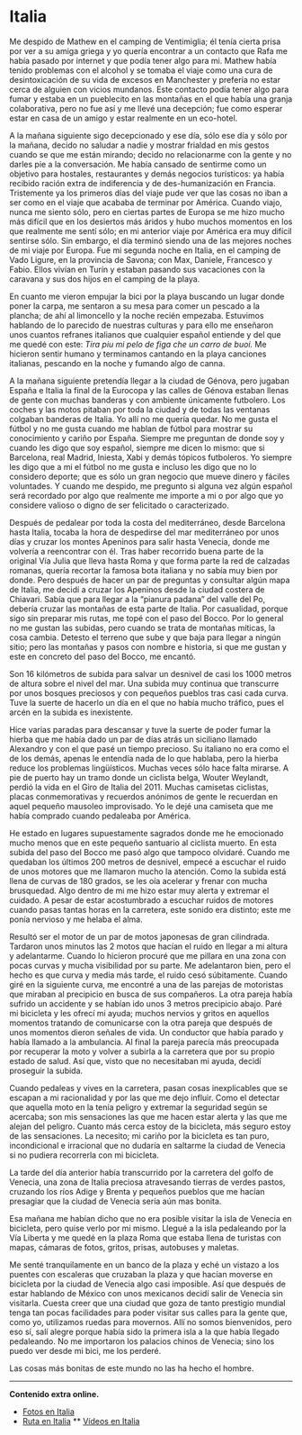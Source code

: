 # Italia
Me despido de Mathew en el camping de Ventimiglia; él tenía cierta prisa por ver a su amiga griega y yo quería encontrar a un contacto que Rafa me había pasado por internet y que podía tener algo para mi. Mathew había tenido problemas con el alcohol y se tomaba el viaje como una cura de desintoxicación de su vida de excesos en Manchester y prefería no estar cerca de alguien con vicios mundanos.
Este contacto podía tener algo para fumar y estaba en un pueblecito en las montañas en el que había una granja colaborativa, pero no fue así y me llevé una decepción; fue como esperar estar en casa de un amigo y estar realmente en un eco-hotel.

A la mañana siguiente sigo decepcionado y ese día, sólo ese día y sólo por la mañana, decido no saludar a nadie y mostrar frialdad en mis gestos cuando se que me están mirando; decido no relacionarme con la gente y no darles pie a la conversación. Me había cansado de sentirme como un objetivo para hostales, restaurantes y demás negocios turísticos: ya había recibido ración extra de indiferencia y de des-humanización en Francia.
Tristemente ya los primeros días del viaje pude ver que las cosas no iban a ser como en el viaje que acababa de terminar por América. Cuando viajo, nunca me siento sólo, pero en ciertas partes de Europa se me hizo mucho más difícil que en los desiertos más áridos y hubo muchos momentos en los que realmente me sentí sólo; en mi anterior viaje por América era muy difícil sentirse sólo.
Sin embargo, el día terminó siendo una de las mejores noches de mi viaje por Europa. Fue mi segunda noche en Italia, en el camping de Vado Ligure, en la provincia de Savona; con Max, Daniele, Francesco y Fabio. Ellos vivían en Turín y estaban pasando sus vacaciones con la caravana y sus dos hijos en el camping de la playa.

En cuanto me vieron empujar la bici por la playa buscando un lugar donde poner la carpa, me sentaron a su mesa para comer un pescado a la plancha; de ahí al limoncello y la noche recién empezaba. Estuvimos hablando de lo parecido de nuestras culturas y para ello me enseñaron unos cuantos refranes italianos que cualquier español entiende y del que me quedé con este:
*Tira piu mi pelo de figa che un carro de buoi.*
Me hicieron sentir humano y terminamos cantando en la playa canciones italianas, pescando en la noche y fumando algo de canna.

A la mañana siguiente pretendía llegar a la ciudad de Génova, pero jugaban España e Italia la final de la Eurocopa y las calles de Génova estaban llenas de gente con muchas banderas y con ambiente únicamente futbolero. Los coches y las motos pitaban por toda la ciudad y de todas las ventanas colgaban banderas de Italia. Yo allí no me quería quedar.
No me gusta el fútbol y no me gusta cuando me hablan de fútbol para mostrar su conocimiento y cariño por España.
Siempre me preguntan de donde soy y cuando les digo que soy español, siempre me dicen lo mismo: que si Barcelona, real Madrid, Iniesta, Xabi y demás tópicos futboleros. Yo siempre les digo que a mi el fútbol no me gusta e incluso les digo que no lo considero deporte; que es sólo un gran negocio que mueve dinero y fáciles voluntades.
Y cuando me despido, me pregunto si alguna vez algún español será recordado por algo que realmente me importe a mi o por algo que yo considere valioso o digno de ser felicitado o caracterizado.

Después de pedalear por toda la costa del mediterráneo, desde Barcelona hasta Italia, tocaba la hora de despedirse del mar mediterráneo por unos días y cruzar los montes Apeninos para salir hasta Venecia, donde me volvería a reencontrar con él.
Tras haber recorrido buena parte de la original Vía Julia que lleva hasta Roma y que forma parte la red de calzadas romanas, quería recortar la famosa bota italiana y no sabía muy bien por donde. Pero después de hacer un par de preguntas y consultar algún mapa de Italia, me decidí a cruzar los Apeninos desde la ciudad costera de Chiavari. Sabía que para llegar a la “pianura padana” del valle del Po, debería cruzar las montañas de esta parte de Italia.
Por casualidad, porque sigo sin preparar mis rutas, me topé con el paso del Bocco.
Por lo general no me gustan las subidas, pero cuando se trata de montañas míticas, la cosa cambia. Detesto el terreno que sube y que baja para llegar a ningún sitio; pero las montañas y pasos con nombre e historia, si que me gustan y este en concreto del paso del Bocco, me encantó.

Son 16 kilómetros de subida para salvar un desnivel de casi los 1000 metros de altura sobre el nivel del mar. Una subida muy continua que transcurre por unos bosques preciosos y con pequeños pueblos tras casi cada curva. Tuve la suerte de hacerlo un día en el que no había mucho tráfico, pues el arcén en la subida es inexistente.

Hice varias paradas para descansar y tuve la suerte de poder fumar la hierba que me había dado un par de días atrás un siciliano llamado Alexandro y con el que pasé un tiempo precioso. Su italiano no era como el de los demás, apenas le entendía nada de lo que hablaba, pero la hierba reduce los problemas lingüísticos. Muchas veces sólo hace falta mirarse.
A pie de puerto hay un tramo donde un ciclista belga, Wouter Weylandt, perdió la vida en el Giro de Italia del 2011. Muchas camisetas ciclistas, placas conmemorativas y recuerdos anónimos de gente le recuerdan en aquel pequeño mausoleo improvisado. Yo le dejé una camiseta que me había comprado cuando pedaleaba por América.

He estado en lugares supuestamente sagrados donde me he emocionado mucho menos que en este pequeño santuario al ciclista muerto.
En esta subida del paso del Bocco me pasó algo que tampoco olvidaré.
Cuando me quedaban los últimos 200 metros de desnivel, empecé a escuchar el ruido de unos motores que me llamaron mucho la atención. Como la subida está llena de curvas de 180 grados, se les oía acelerar y frenar con mucha brusquedad. Algo dentro de mi me hizo estar muy alerta y extremar el cuidado. A pesar de estar acostumbrado a escuchar ruidos de motores cuando pasas tantas horas en la carretera, este sonido era distinto; este me ponía nervioso y me helaba el alma.

Resultó ser el motor de un par de motos japonesas de gran cilindrada.
Tardaron unos minutos las 2 motos que hacían el ruido en llegar a mi altura y adelantarme. Cuando lo hicieron procuré que me pillara en una zona con pocas curvas y mucha visibilidad por su parte. Me adelantaron bien, pero el hecho es que curva y media más tarde, el ruido cesó súbitamente.
Cuando giré en la siguiente curva, me encontré a una de las parejas de motoristas que miraban al precipicio en busca de sus compañeros. La otra pareja había sufrido un accidente y se habían ido unos 3 metros precipicio abajo. Paré mi bicicleta y les ofrecí mi ayuda; muchos nervios y gritos en aquellos momentos tratando de comunicarse con la otra pareja que después de unos momentos dieron señales de vida. Un conductor que había parado y había llamado a la ambulancia.
Al final la pareja parecía más preocupada por recuperar la moto y volver a subirla a la carretera que por su propio estado de salud. Así que, visto que no necesitaban mi ayuda, decidí proseguir la subida.

Cuando pedaleas y vives en la carretera, pasan cosas inexplicables que se escapan a mi racionalidad y por las que me dejo influir. Como el detectar que aquella moto en la  tenía peligro y extremar la seguridad según se acercaba; son mis sensaciones las que me hacen estar alerta y las que me alejan del peligro. Cuanto más cerca estoy de la bicicleta, más seguro estoy de las sensaciones.
La necesito; mi cariño por la bicicleta es tan puro, incondicional e irracional que no dudaría en saltarme la ciudad de Venecia si no pudiera recorrerla con mi bicicleta.

La tarde del día anterior había transcurrido por la carretera del golfo de Venecia, una zona de Italia preciosa atravesando tierras de verdes pastos, cruzando los ríos Adige y Brenta y pequeños pueblos que me hacían presagiar que la ciudad de Venecia sería aún mas bonita.

Esa mañana me habían dicho que no era posible visitar la isla de Venecia en bicicleta, pero quise verlo por mi mismo. Llegué a la isla pedaleando por la Vía Liberta y me quedé en la plaza Roma que estaba llena de turistas con mapas, cámaras de fotos, gritos, prisas, autobuses y maletas.

Me senté tranquilamente en un banco de la plaza y eché un vistazo a los puentes con escaleras que cruzaban la plaza y que hacían moverse en bicicleta por la ciudad de Venecia algo casi imposible. Así que después de estar hablando de México con unos mexicanos decidí salir de Venecia sin visitarla. Cuesta creer que una ciudad que goza de tanto prestigio mundial tenga tan pocas facilidades para poder visitar sus calles para la gente que, como yo, utilizamos ruedas para movernos. Allí no somos bienvenidos, pero eso sí, salí alegre porque había sido la primera isla a la que había llegado pedaleando. No me importaron los palacios chinos de Venecia; sino los puedo ver desde mi bici, me los perderé.

Las cosas más bonitas de este mundo no las ha hecho el hombre.

---

**Contenido extra online.**
*   [Fotos en Italia](https://www.flickr.com/photos/47339411@N04/sets/72157647324498092)
*   [Ruta en Italia](http://ridewithgps.com/routes/4796222)
** [Vídeos en Italia](https://vimeo.com/user3863764/videos/all/search:italia/sort:date)
